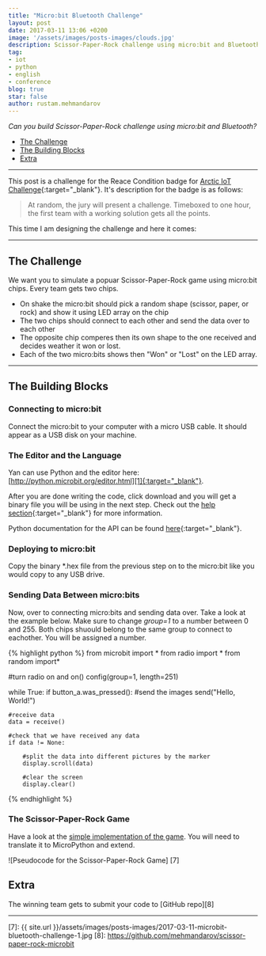 ```yaml
---
title: "Micro:bit Bluetooth Challenge"
layout: post
date: 2017-03-11 13:06 +0200
image: '/assets/images/posts-images/clouds.jpg'
description: Scissor-Paper-Rock challenge using micro:bit and Bluetooth
tag:
- iot
- python
- english
- conference
blog: true
star: false
author: rustam.mehmandarov
---
```


_Can you build Scissor-Paper-Rock challenge using micro:bit and Bluetooth?_

- [The Challenge](#the-challenge)
- [The Building Blocks](#the-building-blocks)
- [Extra](#extra)


---

This post is a challenge for the Reace Condition badge for [Arctic IoT Challenge][3]{:target="_blank"}. It's description for the badge is as follows:

> At random, the jury will present a challenge. Timeboxed to one hour, the first team with a working solution gets all the points.

This time I am designing the challenge and here it comes:

---

## The Challenge

We want you to simulate a popuar Scissor-Paper-Rock game using micro:bit chips. Every team gets two chips.

* On shake the micro:bit should pick a random shape (scissor, paper, or rock) and show it using LED array on the chip
* The two chips should connect to each other and send the data over to each other
* The opposite chip comperes then its own shape to the one received and decides weather it won or lost.
* Each of the two micro:bits shows then "Won" or "Lost" on the LED array.

---

## The Building Blocks

### Connecting to micro:bit
Connect the micro:bit to your computer with a micro USB cable. It should appear as a USB disk on your machine.

### The Editor and the Language
Yan can use Python and the editor here: [http://python.microbit.org/editor.html][1]{:target="_blank"}.

After you are done writing the code, click download and you will get a binary file you will be using in the next step. Check out the [help section][4]{:target="_blank"} for more information.

Python documentation for the API can be found [here][4]{:target="_blank"}.

### Deploying to micro:bit
Copy the binary *.hex file from the previous step on to the micro:bit like you would copy to any USB drive.

### Sending Data Between micro:bits
Now, over to connecting micro:bits and sending data over. Take a look at the example below. Make sure to change *group=1* to a number between 0 and 255. Both chips shuould belong to the same group to connect to eachother. You will be assigned a number.

{% highlight python %}
from microbit import *
from radio import *
from random import*

#turn radio on and 
on()
config(group=1, length=251)

while True:
    if button_a.was_pressed():
        #send the images
        send("Hello, World!")
     
    #receive data    
    data = receive()
    
    #check that we have received any data
    if data != None:
        
        #split the data into different pictures by the marker
        display.scroll(data)

        #clear the screen
        display.clear()
{% endhighlight %}

### The Scissor-Paper-Rock Game
Have a look at the [simple implementation of the game][6]. You will need to translate it to MicroPython and extend.

![Pseudocode for the Scissor-Paper-Rock Game] [7]

## Extra
The winning team gets to submit your code to [GitHub repo][8]

---


[1]: http://python.microbit.org/editor.html
[2]: http://microbit-micropython.readthedocs.io/en/latest/radio.html
[3]: http://ariot.no/Home/Badges
[4]: http://python.microbit.org/help.html
[5]: https://microbit-micropython.readthedocs.io/en/latest/index.html
[6]: https://www.microbit.co.uk/blocks/lessons/rock-paper-scissors/challenges
[7]: {{ site.url }}/assets/images/posts-images/2017-03-11-microbit-bluetooth-challenge-1.jpg
[8]: https://github.com/mehmandarov/scissor-paper-rock-microbit




